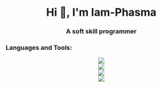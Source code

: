 <h1 align="center">Hi 👋, I'm Iam-Phasma</h1>
<h3 align="center">A soft skill programmer</h3>
  
</p>

<h3 align="left">Languages and Tools:</h3>

<p align="center">
  <a href="https://skillicons.dev">
    <img src="https://skillicons.dev/icons?i=cs,java,js" />
    <br>
    <img src="https://skillicons.dev/icons?i=react,css,tailwind" />
    <br>
    <img src="https://skillicons.dev/icons?i=androidstudio" />
    <br>
    <img src="https://skillicons.dev/icons?i=git" />
  </a>
</p>


